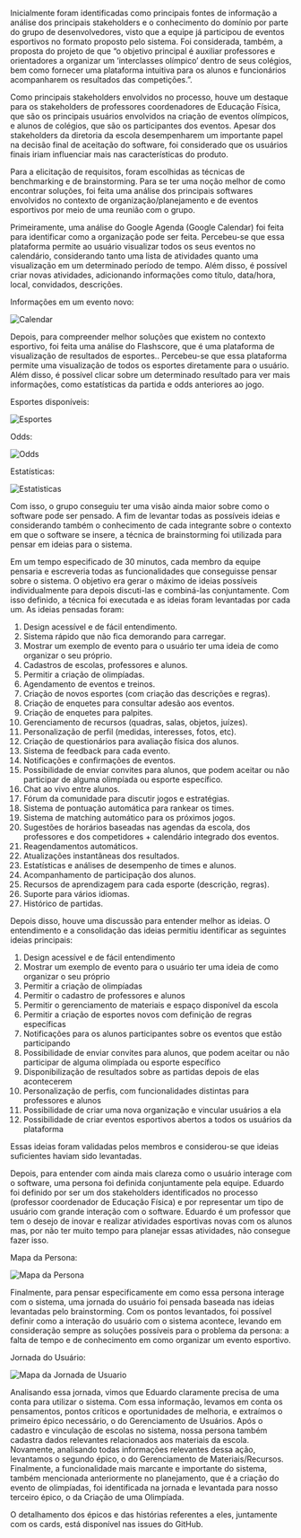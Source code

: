 Inicialmente foram identificadas como principais fontes de informação a análise dos principais stakeholders e o conhecimento do domínio por parte do grupo de desenvolvedores, visto que a equipe já participou de eventos esportivos no formato proposto pelo sistema. Foi considerada, também, a proposta do projeto de que “o objetivo principal é auxiliar professores e orientadores a organizar um ‘interclasses olímpico’ dentro de seus colégios, bem como fornecer uma plataforma intuitiva para os alunos e funcionários acompanharem os resultados das competições.”.

Como principais stakeholders envolvidos no processo, houve um destaque para os stakeholders de professores coordenadores de Educação Física, que são os principais usuários envolvidos na criação de eventos olímpicos, e alunos de colégios, que são os participantes dos eventos. Apesar dos stakeholders da diretoria da escola desempenharem um importante papel na decisão final de aceitação do software, foi considerado que os usuários finais iriam influenciar mais nas características do produto.

Para a elicitação de requisitos, foram escolhidas as técnicas de benchmarking e de brainstorming. Para se ter uma noção melhor de como encontrar soluções, foi feita uma análise dos principais softwares envolvidos no contexto de organização/planejamento e de eventos esportivos por meio de uma reunião com o grupo.

Primeiramente, uma análise do Google Agenda (Google Calendar) foi feita para identificar como a organização pode ser feita. Percebeu-se que essa plataforma permite ao usuário visualizar todos os seus eventos no calendário, considerando tanto uma lista de atividades quanto uma visualização em um determinado período de tempo. Além disso, é possível criar novas atividades, adicionando informações como título, data/hora, local, convidados, descrições.

Informações em um evento novo:

![Calendar](/assets/images/google_calendar.png)

Depois, para compreender melhor soluções que existem no contexto esportivo, foi feita uma análise do Flashscore, que é uma plataforma de visualização de resultados de esportes.. Percebeu-se que essa plataforma permite uma visualização de todos os esportes diretamente para o usuário. Além disso, é possível clicar sobre um determinado resultado para ver mais informações, como estatísticas da partida e odds anteriores ao jogo.

Esportes disponíveis:

![Esportes](/assets/images/esportes.png)

Odds:

![Odds](/assets/images/odds.png)

Estatísticas:

![Estatisticas](/assets/images/estatisticas.png)

Com isso, o grupo conseguiu ter uma visão ainda maior sobre como o software pode ser pensado. A fim de levantar todas as possíveis ideias e considerando também o conhecimento de cada integrante sobre o contexto em que o software se insere, a técnica de brainstorming foi utilizada para pensar em ideias para o sistema. 

Em um tempo especificado de 30 minutos, cada membro da equipe pensaria e escreveria todas as funcionalidades que conseguisse pensar sobre o sistema. O objetivo era gerar o máximo de ideias possíveis individualmente para depois discuti-las e combiná-las conjuntamente. Com isso definido, a técnica foi executada e as ideias foram levantadas por cada um. As ideias pensadas foram:

1. Design acessível e de fácil entendimento.
2. Sistema rápido que não fica demorando para carregar.
3. Mostrar um exemplo de evento para o usuário ter uma ideia de como organizar o seu próprio.
4. Cadastros de escolas, professores e alunos.
5. Permitir a criação de olimpíadas.
6. Agendamento de eventos e treinos.
7. Criação de novos esportes (com criação das descrições e regras).
8. Criação de enquetes para consultar adesão aos eventos.
9. Criação de enquetes para palpites.
10. Gerenciamento de recursos (quadras, salas, objetos, juízes).
11. Personalização de perfil (medidas, interesses, fotos, etc).
12. Criação de questionários para avaliação física dos alunos.
13. Sistema de feedback para cada evento.
14. Notificações e confirmações de eventos.
15. Possibilidade de enviar convites para alunos, que podem aceitar ou não participar de alguma olimpíada ou esporte específico.
16. Chat ao vivo entre alunos.
17. Fórum da comunidade para discutir jogos e estratégias.
18. Sistema de pontuação automática para rankear os times.
19. Sistema de matching automático para os próximos jogos.
20. Sugestões de horários baseadas nas agendas da escola, dos professores e dos competidores + calendário integrado dos eventos.
21. Reagendamentos automáticos.
22. Atualizações instantâneas dos resultados.
23. Estatísticas e análises de desempenho de times e alunos.
24. Acompanhamento de participação dos alunos.
25. Recursos de aprendizagem para cada esporte (descrição, regras).
26. Suporte para vários idiomas.
27. Histórico de partidas.

Depois disso, houve uma discussão para entender melhor as ideias. O entendimento e a consolidação das ideias permitiu identificar as seguintes ideias principais:

1. Design acessível e de fácil entendimento
2. Mostrar um exemplo de evento para o usuário ter uma ideia de como organizar o seu próprio
3. Permitir a criação de olimpíadas
4. Permitir o cadastro de professores e alunos
5. Permitir o gerenciamento de materiais e espaço disponível da escola
6. Permitir a criação de esportes novos com definição de regras específicas
7. Notificações para os alunos participantes sobre os eventos que estão participando
8. Possibilidade de enviar convites para alunos, que podem aceitar ou não participar de alguma olimpíada ou esporte específico
9. Disponibilização de resultados sobre as partidas depois de elas acontecerem
10. Personalização de perfis, com funcionalidades distintas para professores e alunos
11. Possibilidade de criar uma nova organização e vincular usuários a ela
12. Possibilidade de criar eventos esportivos abertos a todos os usuários da plataforma

Essas ideias foram validadas pelos membros e considerou-se que ideias suficientes haviam sido levantadas.

Depois, para entender com ainda mais clareza como o usuário interage com o software, uma persona foi definida conjuntamente pela equipe. Eduardo foi definido por ser um dos stakeholders identificados no processo (professor coordenador de Educação Física) e por representar um tipo de usuário com grande interação com o software. Eduardo é um professor que tem o desejo de inovar e realizar atividades esportivas novas com os alunos mas, por não ter muito tempo para planejar essas atividades, não consegue fazer isso.


Mapa da Persona:

![Mapa da Persona](/assets/images/mapa_da_persona.png)


Finalmente, para pensar especificamente em como essa persona interage com o sistema, uma jornada do usuário foi pensada baseada nas ideias levantadas pelo brainstorming. Com os pontos levantados, foi possível definir como a interação do usuário com o sistema acontece, levando em consideração sempre as soluções possíveis para o problema da persona: a falta de tempo e de conhecimento em como organizar um evento esportivo.

Jornada do Usuário:

![Mapa da Jornada de Usuario](/assets/images/mapa_da_jornada_de_usuario.png)



Analisando essa jornada, vimos que Eduardo claramente precisa de uma conta para utilizar o sistema. Com essa informação, levamos em conta os pensamentos, pontos críticos e oportunidades de melhoria, e extraímos o primeiro épico necessário, o do Gerenciamento de Usuários. Após o cadastro e vinculação de escolas no sistema, nossa persona também cadastra dados relevantes relacionados aos materiais da escola. Novamente, analisando todas informações relevantes dessa ação, levantamos o segundo épico, o do Gerenciamento de Materiais/Recursos. Finalmente, a funcionalidade mais marcante e importante do sistema, também mencionada anteriormente no planejamento, que é a criação do evento de olimpíadas, foi identificada na jornada e levantada para nosso terceiro épico, o da Criação de uma Olimpíada.

O detalhamento dos épicos e das histórias referentes a eles, juntamente com os cards, está disponível nas issues do GitHub.
